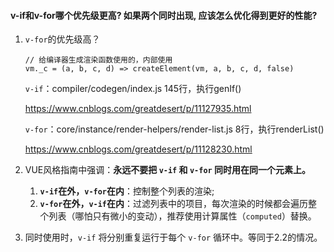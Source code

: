 #### v-if和v-for哪个优先级更高? 如果两个同时出现, 应该怎么优化得到更好的性能?
1. `v-for`的优先级高？

   ```
   // 给编译器生成渲染函数使用的，内部使用
   vm._c = (a, b, c, d) => createElement(vm, a, b, c, d, false)
   ```

   `v-if`：compiler/codegen/index.js 145行，执行genIf()

   https://www.cnblogs.com/greatdesert/p/11127935.html

   `v-for`：core/instance/render-helpers/render-list.js 8行，执行renderList()

   https://www.cnblogs.com/greatdesert/p/11128230.html

2. VUE风格指南中强调：**永远不要把 `v-if` 和 `v-for` 同时用在同一个元素上。**
   1. **`v-if`在外，`v-for`在内**：控制整个列表的渲染;
   2. **`v-for`在外，`v-if`在内**：过滤列表中的项目，每次渲染的时候都会遍历整个列表（哪怕只有微小的变动），推荐使用计算属性（`computed`）替换。

3. 同时使用时，`v-if` 将分别重复运行于每个 `v-for` 循环中。等同于2.2的情况。

